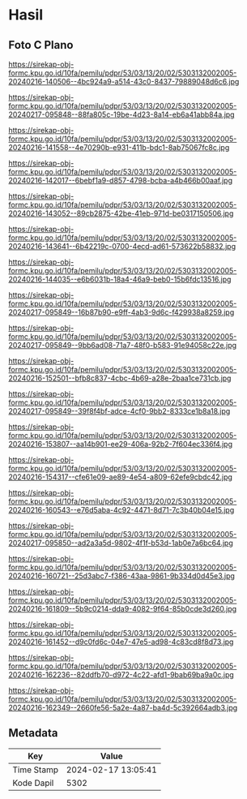 # Hasil

## Foto C Plano

https://sirekap-obj-formc.kpu.go.id/10fa/pemilu/pdpr/53/03/13/20/02/5303132002005-20240216-140506--4bc924a9-a514-43c0-8437-79889048d6c6.jpg

https://sirekap-obj-formc.kpu.go.id/10fa/pemilu/pdpr/53/03/13/20/02/5303132002005-20240217-095848--88fa805c-19be-4d23-8a14-eb6a41abb84a.jpg

https://sirekap-obj-formc.kpu.go.id/10fa/pemilu/pdpr/53/03/13/20/02/5303132002005-20240216-141558--4e70290b-e931-411b-bdc1-8ab75067fc8c.jpg

https://sirekap-obj-formc.kpu.go.id/10fa/pemilu/pdpr/53/03/13/20/02/5303132002005-20240216-142017--6bebf1a9-d857-4798-bcba-a4b466b00aaf.jpg

https://sirekap-obj-formc.kpu.go.id/10fa/pemilu/pdpr/53/03/13/20/02/5303132002005-20240216-143052--89cb2875-42be-41eb-971d-be0317150506.jpg

https://sirekap-obj-formc.kpu.go.id/10fa/pemilu/pdpr/53/03/13/20/02/5303132002005-20240216-143641--6b42219c-0700-4ecd-ad61-573622b58832.jpg

https://sirekap-obj-formc.kpu.go.id/10fa/pemilu/pdpr/53/03/13/20/02/5303132002005-20240216-144035--e6b6031b-18a4-46a9-beb0-15b6fdc13516.jpg

https://sirekap-obj-formc.kpu.go.id/10fa/pemilu/pdpr/53/03/13/20/02/5303132002005-20240217-095849--16b87b90-e9ff-4ab3-9d6c-f429938a8259.jpg

https://sirekap-obj-formc.kpu.go.id/10fa/pemilu/pdpr/53/03/13/20/02/5303132002005-20240217-095849--9bb6ad08-71a7-48f0-b583-91e94058c22e.jpg

https://sirekap-obj-formc.kpu.go.id/10fa/pemilu/pdpr/53/03/13/20/02/5303132002005-20240216-152501--bfb8c837-4cbc-4b69-a28e-2baa1ce731cb.jpg

https://sirekap-obj-formc.kpu.go.id/10fa/pemilu/pdpr/53/03/13/20/02/5303132002005-20240217-095849--39f8f4bf-adce-4cf0-9bb2-8333ce1b8a18.jpg

https://sirekap-obj-formc.kpu.go.id/10fa/pemilu/pdpr/53/03/13/20/02/5303132002005-20240216-153807--aa14b901-ee29-406a-92b2-7f604ec336f4.jpg

https://sirekap-obj-formc.kpu.go.id/10fa/pemilu/pdpr/53/03/13/20/02/5303132002005-20240216-154317--cfe61e09-ae89-4e54-a809-62efe9cbdc42.jpg

https://sirekap-obj-formc.kpu.go.id/10fa/pemilu/pdpr/53/03/13/20/02/5303132002005-20240216-160543--e76d5aba-4c92-4471-8d71-7c3b40b04e15.jpg

https://sirekap-obj-formc.kpu.go.id/10fa/pemilu/pdpr/53/03/13/20/02/5303132002005-20240217-095850--ad2a3a5d-9802-4f1f-b53d-1ab0e7a6bc64.jpg

https://sirekap-obj-formc.kpu.go.id/10fa/pemilu/pdpr/53/03/13/20/02/5303132002005-20240216-160721--25d3abc7-f386-43aa-9861-9b334d0d45e3.jpg

https://sirekap-obj-formc.kpu.go.id/10fa/pemilu/pdpr/53/03/13/20/02/5303132002005-20240216-161809--5b9c0214-dda9-4082-9f64-85b0cde3d260.jpg

https://sirekap-obj-formc.kpu.go.id/10fa/pemilu/pdpr/53/03/13/20/02/5303132002005-20240216-161452--d9c0fd6c-04e7-47e5-ad98-4c83cd8f8d73.jpg

https://sirekap-obj-formc.kpu.go.id/10fa/pemilu/pdpr/53/03/13/20/02/5303132002005-20240216-162236--82ddfb70-d972-4c22-afd1-9bab69ba9a0c.jpg

https://sirekap-obj-formc.kpu.go.id/10fa/pemilu/pdpr/53/03/13/20/02/5303132002005-20240216-162349--2660fe56-5a2e-4a87-ba4d-5c392664adb3.jpg


## Metadata

| Key        | Value               |
| ---------- | ------------------- |
| Time Stamp | 2024-02-17 13:05:41 |
| Kode Dapil | 5302                |




